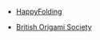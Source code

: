 * [HappyFolding](http://www.happyfolding.com)

* [British Origami Society](http://www.britishorigami.info/academic/index.php)




